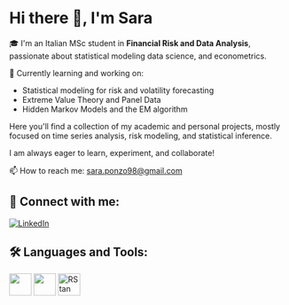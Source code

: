# Hi there 👋, I'm Sara

🎓 I'm an Italian MSc student in **Financial Risk and Data Analysis**, passionate about statistical modeling data science, and econometrics.

🌱 Currently learning and working on:

- Statistical modeling for risk and volatility forecasting
- Extreme Value Theory and Panel Data
- Hidden Markov Models and the EM algorithm

Here you'll find a collection of my academic and personal projects, mostly focused on time series analysis, risk modeling, and statistical inference.

I am always eager to learn, experiment, and collaborate!

📫 How to reach me: [sara.ponzo98@gmail.com](mailto:sara.ponzo98@gmail.com)

## 🔗 Connect with me:

[![LinkedIn](https://img.shields.io/badge/LinkedIn-blue?logo=linkedin)](https://www.linkedin.com/in/sara-ponzo-457441284/)

## 🛠️ Languages and Tools:

<p>
  <img src="https://cdn.jsdelivr.net/gh/devicons/devicon/icons/r/r-original.svg" width="40"/>
  <img src="https://cdn.jsdelivr.net/gh/devicons/devicon/icons/python/python-original.svg" width="40"/>
  <img src="https://upload.wikimedia.org/wikipedia/commons/thumb/1/1f/R_logo.svg/768px-R_logo.svg.png" width="40" title="RStan (via R)"/>
</p>
